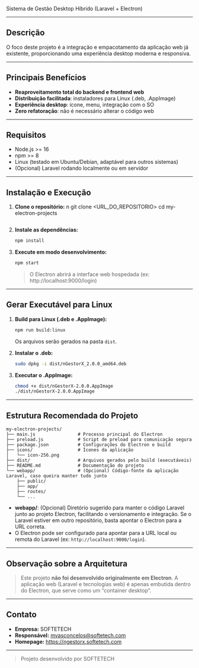 
Sistema de Gestão Desktop Híbrido (Laravel + Electron)

---

## Descrição

O foco deste projeto é a integração e empacotamento da aplicação web já existente, proporcionando uma experiência desktop moderna e responsiva.

---

## Principais Benefícios
- **Reaproveitamento total do backend e frontend web**
- **Distribuição facilitada**: instaladores para Linux (.deb, .AppImage)
- **Experiência desktop**: ícone, menu, integração com o SO
- **Zero refatoração**: não é necessário alterar o código web

---

## Requisitos
- Node.js >= 16
- npm >= 8
- Linux (testado em Ubuntu/Debian, adaptável para outros sistemas)
- (Opcional) Laravel rodando localmente ou em servidor

---

## Instalação e Execução

1. **Clone o repositório:**
n
   git clone <URL_DO_REPOSITORIO>
   cd my-electron-projects
   ```

2. **Instale as dependências:**
   ```bash
   npm install
   ```

3. **Execute em modo desenvolvimento:**
   ```bash
   npm start
   ```
   > O Electron abrirá a interface web hospedada (ex: http://localhost:9000/login)

---

## Gerar Executável para Linux

1. **Build para Linux (.deb e .AppImage):**
   ```bash
   npm run build:linux
   ```
   Os arquivos serão gerados na pasta `dist`.

2. **Instalar o .deb:**
   ```bash
   sudo dpkg -i dist/nGestorX_2.0.0_amd64.deb
   ```

3. **Executar o .AppImage:**
   ```bash
   chmod +x dist/nGestorX-2.0.0.AppImage
   ./dist/nGestorX-2.0.0.AppImage
   ```

---

## Estrutura Recomendada do Projeto

```
my-electron-projects/
├── main.js                # Processo principal do Electron
├── preload.js             # Script de preload para comunicação segura
├── package.json           # Configurações do Electron e build
├── icons/                 # Ícones da aplicação
│   └── icon-256.png
├── dist/                  # Arquivos gerados pelo build (executáveis)
├── README.md              # Documentação do projeto
└── webapp/                # (Opcional) Código-fonte da aplicação Laravel, caso queira manter tudo junto
    ├── public/
    ├── app/
    ├── routes/
    └── ...
```
- **webapp/**: (Opcional) Diretório sugerido para manter o código Laravel junto ao projeto Electron, facilitando o versionamento e integração. Se o Laravel estiver em outro repositório, basta apontar o Electron para a URL correta.
- O Electron pode ser configurado para apontar para a URL local ou remota do Laravel (ex: `http://localhost:9000/login`).

---

## Observação sobre a Arquitetura
> Este projeto **não foi desenvolvido originalmente em Electron**. A aplicação web (Laravel e tecnologias web) é apenas embutida dentro do Electron, que serve como um “container desktop”.

---

## Contato
- **Empresa:** SOFTETECH
- **Responsável:** mvasconcelos@softetech.com
- **Homepage:** https://ngestorx.softetech.com

---

> Projeto desenvolvido por SOFTETECH 